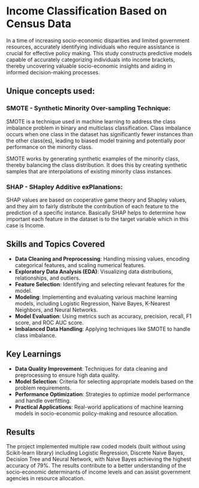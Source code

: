 # Income Classification Based on Census Data

In a time of increasing socio-economic disparities and limited government resources, accurately identifying individuals who require assistance is crucial for effective policy making. This study constructs predictive models capable of accurately categorizing individuals into income brackets, thereby uncovering valuable socio-economic insights and aiding in informed decision-making processes.

## Unique concepts used:
### SMOTE - Synthetic Minority Over-sampling Technique:
SMOTE is a technique used in machine learning to address the class imbalance problem in binary and multiclass classification. Class imbalance occurs when one class in the dataset has significantly fewer instances than the other class(es), leading to biased model training and potentially poor performance on the minority class.

SMOTE works by generating synthetic examples of the minority class, thereby balancing the class distribution. It does this by creating synthetic samples that are interpolations of existing minority class instances.

### SHAP - SHapley Additive exPlanations:
SHAP values are based on cooperative game theory and Shapley values, and they aim to fairly distribute the contribution of each feature to the prediction of a specific instance. Basically SHAP helps to determine how important each feature in the dataset is to the target variable which in this case is Income.

## Skills and Topics Covered

- **Data Cleaning and Preprocessing**: Handling missing values, encoding categorical features, and scaling numerical features.
- **Exploratory Data Analysis (EDA)**: Visualizing data distributions, relationships, and outliers.
- **Feature Selection**: Identifying and selecting relevant features for the model.
- **Modeling**: Implementing and evaluating various machine learning models, including Logistic Regression, Naive Bayes, K-Nearest Neighbors, and Neural Networks.
- **Model Evaluation**: Using metrics such as accuracy, precision, recall, F1 score, and ROC AUC score.
- **Imbalanced Data Handling**: Applying techniques like SMOTE to handle class imbalance.

## Key Learnings

- **Data Quality Improvement**: Techniques for data cleaning and preprocessing to ensure high data quality.
- **Model Selection**: Criteria for selecting appropriate models based on the problem requirements.
- **Performance Optimization**: Strategies to optimize model performance and handle overfitting.
- **Practical Applications**: Real-world applications of machine learning models in socio-economic policy-making and resource allocation.

## Results

The project implemented multiple raw coded models (built without using Scikit-learn library) including Logistic Regression, Discrete Naive Bayes, Decision Tree and Neural Network, with Naive Bayes achieving the highest accuracy of 79%. The results contribute to a better understanding of the socio-economic determinants of income levels and can assist government agencies in resource allocation.
